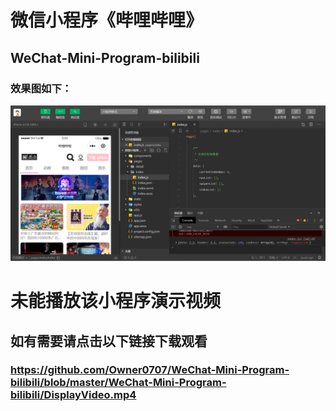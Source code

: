 # 微信小程序《哔哩哔哩》
## WeChat-Mini-Program-bilibili
### 效果图如下：
![image](https://github.com/Owner0707/WeChat-Mini-Program-bilibili/blob/master/WeChat-Mini-Program-bilibili/DisplayImage.png)
# 未能播放该小程序演示视频
## 如有需要请点击以下链接下载观看
### https://github.com/Owner0707/WeChat-Mini-Program-bilibili/blob/master/WeChat-Mini-Program-bilibili/DisplayVideo.mp4
